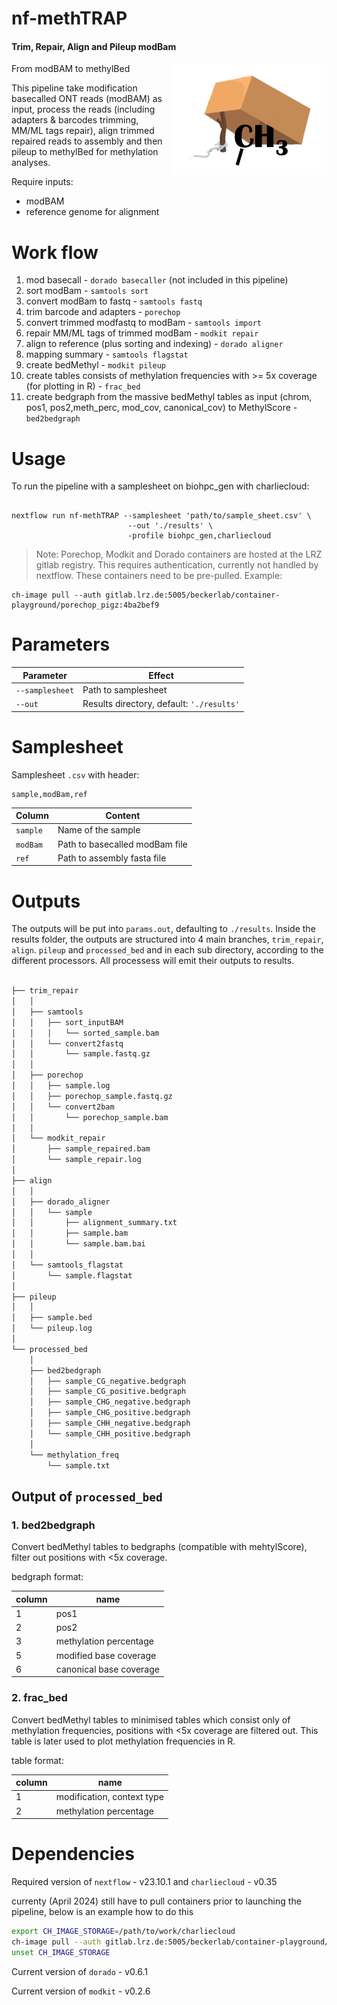 # nf-methTRAP

#### Trim, Repair, Align and Pileup modBam

<img align="right" src="img/methTRAP_logo.png" width="250px">

From modBAM to methylBed

This pipeline take modification basecalled ONT reads (modBAM) as input, process the reads (including adapters & barcodes trimming, MM/ML tags repair), align trimmed repaired reads to assembly and then pileup to methylBed for methylation analyses. 

Require inputs:

 * modBAM
 * reference genome for alignment 

# Work flow

1. mod basecall - `dorado basecaller` (not included in this pipeline)
2. sort modBam - `samtools sort`
3. convert modBam to fastq - `samtools fastq`
4. trim barcode and adapters - `porechop`
5. convert trimmed modfastq to modBam - `samtools import`
6. repair MM/ML tags of trimmed modBam - `modkit repair `
7. align to reference (plus sorting and indexing) - `dorado aligner` 
8. mapping summary - `samtools flagstat`
9. create bedMethyl - `modkit pileup`
10. create tables consists of methylation frequencies with >= 5x coverage (for plotting in R) - `frac_bed`
11. create bedgraph from the massive bedMethyl tables as input (chrom, pos1, pos2,meth_perc, mod_cov, canonical_cov) to MethylScore - `bed2bedgraph`

# Usage

To run the pipeline with a samplesheet on biohpc_gen with charliecloud:

```

nextflow run nf-methTRAP --samplesheet 'path/to/sample_sheet.csv' \
                          --out './results' \
                          -profile biohpc_gen,charliecloud
```

> Note: Porechop, Modkit and Dorado containers are hosted at the LRZ gitlab registry. This requires authentication, currently not handled by nextflow. These containers need to be pre-pulled. Example: 


    ch-image pull --auth gitlab.lrz.de:5005/beckerlab/container-playground/porechop_pigz:4ba2bef9

# Parameters

| Parameter | Effect |
| --- | --- |
| `--samplesheet` | Path to samplesheet |
| `--out` | Results directory, default: `'./results'` |

# Samplesheet

Samplesheet `.csv` with header:

```
sample,modBam,ref
```

| Column | Content |
| --- | --- |
| `sample` | Name of the sample |
| `modBam` | Path to basecalled modBam file |
| `ref` | Path to assembly fasta file |


# Outputs

The outputs will be put into `params.out`, defaulting to `./results`. Inside the results folder, the outputs are structured into 4 main branches, `trim_repair`, `align`. `pileup` and `processed_bed` and in each sub directory, according to the different processors. 
All processess will emit their outputs to results.

```bash

├── trim_repair
│   │
│   ├── samtools
│   │   ├── sort_inputBAM
│   │   │   └── sorted_sample.bam
│   │   └── convert2fastq 
│   │       └── sample.fastq.gz
│   │ 
│   ├── porechop
│   │   ├── sample.log
│   │   ├── porechop_sample.fastq.gz
│   │   └── convert2bam
│   │       └── porechop_sample.bam
│   │ 
│   └── modkit_repair
│       ├── sample_repaired.bam
│       └── sample_repair.log
│
├── align
│   │
│   ├── dorado_aligner
│   │   └── sample
│   │       ├── alignment_summary.txt
│   │       ├── sample.bam
│   │       └── sample.bam.bai
│   │    
│   └── samtools_flagstat
│       └── sample.flagstat
│
├── pileup
│   │
│   ├── sample.bed
│   └── pileup.log
│
└── processed_bed
    │ 
    ├── bed2bedgraph
    │   ├── sample_CG_negative.bedgraph
    │   ├── sample_CG_positive.bedgraph
    │   ├── sample_CHG_negative.bedgraph
    │   ├── sample_CHG_positive.bedgraph
    │   ├── sample_CHH_negative.bedgraph
    │   └── sample_CHH_positive.bedgraph
    │
    └── methylation_freq
        └── sample.txt


```

## Output of `processed_bed`

### 1. bed2bedgraph

Convert bedMethyl tables to bedgraphs (compatible with mehtylScore), filter out positions with <5x coverage.

bedgraph format: 

| column | name |
| --- | --- |
| 1   | pos1
| 2   | pos2
| 3   | methylation percentage
| 5   | modified base coverage
| 6   | canonical base coverage

### 2. frac_bed

Convert bedMethyl tables to minimised tables which consist only of methylation frequencies, positions with <5x coverage are filtered out. 
This table is later used to plot methylation frequencies in R.

table format: 

| column | name |
| --- | --- |
| 1   | modification, context type
| 2   | methylation percentage 


# Dependencies 

Required version of `nextflow` - v23.10.1 and `charliecloud` - v0.35

currenty (April 2024) still have to pull containers prior to launching the pipeline, below is an example how to do this 

```bash
export CH_IMAGE_STORAGE=/path/to/work/charliecloud
ch-image pull --auth gitlab.lrz.de:5005/beckerlab/container-playground/modkit:923af692
unset CH_IMAGE_STORAGE 
```

Current version of `dorado` - v0.6.1

Current version of `modkit` - v0.2.6

